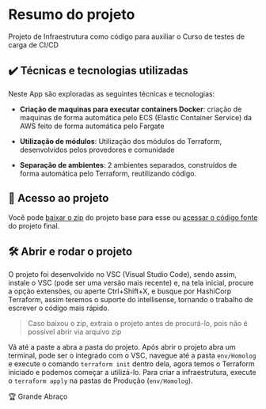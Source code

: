 
# Resumo do projeto

  

Projeto de Infraestrutura como código para auxiliar o Curso de testes de carga de CI/CD

  
## ✔️ Técnicas e tecnologias utilizadas

  

Neste App são exploradas as seguintes técnicas e tecnologias:

  

-  **Criação de maquinas para executar containers Docker**: criação de maquinas de forma automática pelo ECS (Elastic Container Service) da AWS feito de forma automática pelo Fargate

-  **Utilização de módulos**: Utilização dos módulos do Terraform, desenvolvidos pelos provedores e comunidade

-  **Separação de ambientes**: 2 ambientes separados, construídos de forma automática pelo Terraform, reutilizando código.

  

## 📁 Acesso ao projeto

  

Você pode [baixar o zip](https://github.com/leollo98/iac-curso5/archive/refs/heads/Aula_6.zip) do projeto base para esse ou [acessar o código fonte](https://github.com/leollo98/iac-curso5/tree/Aula_6) do projeto final.

  

## 🛠️ Abrir e rodar o projeto

  

O projeto foi desenvolvido no VSC (Visual Studio Code), sendo assim, instale o VSC (pode ser uma versão mais recente) e, na tela inicial, procure a opção extensões, ou aperte Ctrl+Shift+X, e busque por HashiCorp Terraform, assim teremos o suporte do intellisense, tornando o trabalho de escrever o código mais rápido.

  

> Caso baixou o zip, extraia o projeto antes de procurá-lo, pois não é possível abrir via arquivo zip

  

Vá até a paste a abra a pasta do projeto. Após abrir o projeto abra um terminal, pode ser o integrado com o VSC, navegue até a pasta `env/Homolog`  e execute o comando `terraform init` dentro dela, agora temos o Terraform iniciado e podemos começar a utilizá-lo. Para criar a infraestrutura, execute o `terraform apply` na pastas de Produção (`env/Homolog`).

  

🏆
Grande Abraço

